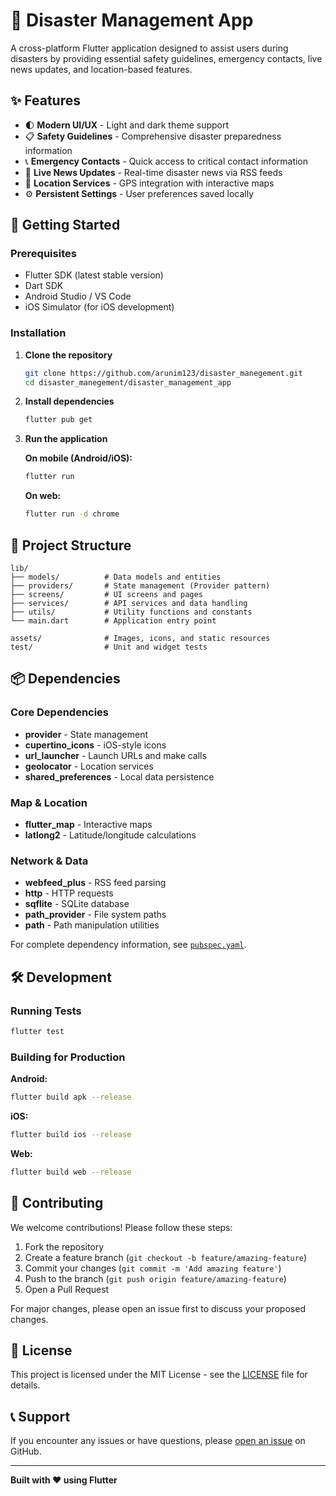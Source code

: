# 🚨 Disaster Management App

A cross-platform Flutter application designed to assist users during disasters by providing essential safety guidelines, emergency contacts, live news updates, and location-based features.
 
## ✨ Features

- 🌓 **Modern UI/UX** - Light and dark theme support
- 📋 **Safety Guidelines** - Comprehensive disaster preparedness information
- 📞 **Emergency Contacts** - Quick access to critical contact information
- 📰 **Live News Updates** - Real-time disaster news via RSS feeds
- 📍 **Location Services** - GPS integration with interactive maps
- ⚙️ **Persistent Settings** - User preferences saved locally

## 🚀 Getting Started

### Prerequisites

- Flutter SDK (latest stable version)
- Dart SDK
- Android Studio / VS Code
- iOS Simulator (for iOS development)

### Installation

1. **Clone the repository**
   ```bash
   git clone https://github.com/arunim123/disaster_manegement.git
   cd disaster_manegement/disaster_management_app
   ```

2. **Install dependencies**
   ```bash
   flutter pub get
   ```

3. **Run the application**
   
   **On mobile (Android/iOS):**
   ```bash
   flutter run
   ```
   
   **On web:**
   ```bash
   flutter run -d chrome
   ```

## 📁 Project Structure

```
lib/
├── models/          # Data models and entities
├── providers/       # State management (Provider pattern)
├── screens/         # UI screens and pages
├── services/        # API services and data handling
├── utils/           # Utility functions and constants
└── main.dart        # Application entry point

assets/              # Images, icons, and static resources
test/                # Unit and widget tests
```

## 📦 Dependencies

### Core Dependencies
- **provider** - State management
- **cupertino_icons** - iOS-style icons
- **url_launcher** - Launch URLs and make calls
- **geolocator** - Location services
- **shared_preferences** - Local data persistence

### Map & Location
- **flutter_map** - Interactive maps
- **latlong2** - Latitude/longitude calculations

### Network & Data
- **webfeed_plus** - RSS feed parsing
- **http** - HTTP requests
- **sqflite** - SQLite database
- **path_provider** - File system paths
- **path** - Path manipulation utilities

For complete dependency information, see [`pubspec.yaml`](pubspec.yaml).

## 🛠️ Development

### Running Tests
```bash
flutter test
```

### Building for Production

**Android:**
```bash
flutter build apk --release
```

**iOS:**
```bash
flutter build ios --release
```

**Web:**
```bash
flutter build web --release
```

## 🤝 Contributing

We welcome contributions! Please follow these steps:

1. Fork the repository
2. Create a feature branch (`git checkout -b feature/amazing-feature`)
3. Commit your changes (`git commit -m 'Add amazing feature'`)
4. Push to the branch (`git push origin feature/amazing-feature`)
5. Open a Pull Request

For major changes, please open an issue first to discuss your proposed changes.

## 📝 License

This project is licensed under the MIT License - see the [LICENSE](LICENSE) file for details.

## 📞 Support

If you encounter any issues or have questions, please [open an issue](https://github.com/arunim123/disaster_manegement/issues) on GitHub.

---

**Built with ❤️ using Flutter**
